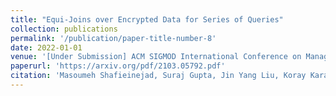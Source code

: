 ```yaml
---
title: "Equi-Joins over Encrypted Data for Series of Queries"
collection: publications
permalink: '/publication/paper-title-number-8'
date: 2022-01-01
venue: '[Under Submission] ACM SIGMOD International Conference on Management of Data'
paperurl: 'https://arxiv.org/pdf/2103.05792.pdf'
citation: 'Masoumeh Shafieinejad, Suraj Gupta, Jin Yang Liu, Koray Karabina, Florian Kerschbaum, Equi-Joins over Encrypted Data for Series of Queries'
---
```

